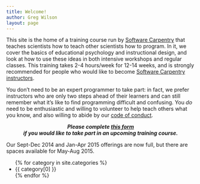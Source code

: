 ```yaml
---
title: Welcome!
author: Greg Wilson
layout: page
---
```

This site is the home of a training course run by [Software Carpentry][1] that teaches scientists how to teach other scientists how to program. In it, we cover the basics of educational psychology and instructional design, and look at how to use these ideas in both intensive workshops and regular classes. This training takes 2-4 hours/week for 12-14 weeks, and is strongly recommended for people who would like to become [Software Carpentry instructors][2].

You don&#8217;t need to be an expert programmer to take part: in fact, we prefer instructors who are only two steps ahead of their learners and can still remember what it&#8217;s like to find programming difficult and confusing. You *do* need to be enthusiastic and willing to volunteer to help teach others what you know, and also willing to abide by our [code of conduct][3].

<p style="text-align: center;">
  <em><strong>Please complete <a href="http://software-carpentry.org/pages/register.html">this form</a><br /> if you would like to take part in an upcoming training course.</strong></em>
</p>

Our Sept-Dec 2014 and Jan-Apr 2015 offerings are now full, but there are spaces available for May-Aug 2015.

<ul>
{% for category in site.categories %}
<li>{{ category[0] }}</li>
{% endfor %}
</ul>

[1]: http://software-carpentry.org
[2]: http://software-carpentry.org/badges/#instructor-badge
[3]: http://software-carpentry.org/conduct.html
[4]: http://teaching.software-carpentry.org/wp-admin
